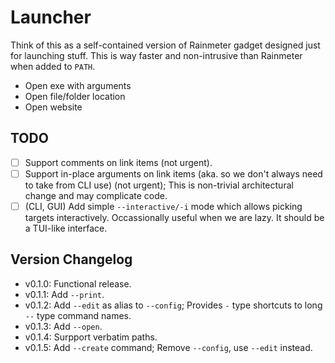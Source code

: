 # Launcher

Think of this as a self-contained version of Rainmeter gadget designed just for launching stuff.
This is way faster and non-intrusive than Rainmeter when added to `PATH`.

* Open exe with arguments
* Open file/folder location
* Open website

## TODO

- [ ] Support comments on link items (not urgent).
- [ ] Support in-place arguments on link items (aka. so we don't always need to take from CLI use) (not urgent); This is non-trivial architectural change and may complicate code.
- [ ] (CLI, GUI) Add simple `--interactive/-i` mode which allows picking targets interactively. Occassionally useful when we are lazy. It should be a TUI-like interface.

## Version Changelog

* v0.1.0: Functional release.
* v0.1.1: Add `--print`.
* v0.1.2: Add `--edit` as alias to `--config`; Provides `-` type shortcuts to long `--` type command names.
* v0.1.3: Add `--open`.
* v0.1.4: Surpport verbatim paths.
* v0.1.5: Add `--create` command; Remove `--config`, use `--edit` instead.